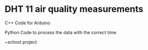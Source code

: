 # DHT 11 air quality measurements

C++ Code for Arduino

Python Code to process the data with the correct time

~school project
